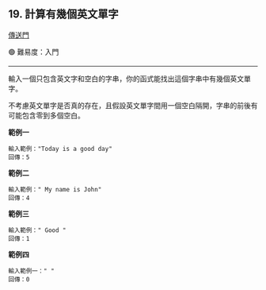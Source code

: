 ## 19. 計算有幾個英文單字

[傳送門](https://wehelp.tw/coding/problem/19)

🟢 難易度：入門

---

輸入一個只包含英文字和空白的字串，你的函式能找出這個字串中有幾個英文單字。

不考慮英文單字是否真的存在，且假設英文單字間用一個空白隔開，字串的前後有可能包含零到多個空白。

**範例一**

```
輸入範例："Today is a good day"
回傳：5
```

**範例二**

```
輸入範例：" My name is John"
回傳：4
```

**範例三**

```
輸入範例：" Good "
回傳：1
```

**範例四**

```
輸入範例一：" "
回傳：0
```
